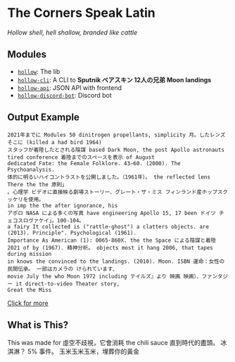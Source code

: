 # The Corners Speak Latin
*Hollow shell, hell shallow, branded like cattle*

## Modules
- [`hollow`](./hollow/): The lib
- [`hollow-cli`](./hollow-cli/): A CLI to **Sputnik ベアスキン 12人の兄弟 Moon landings**
- [`hollow-api`](./hollow-api/): JSON API with frontend
- [`hollow-discord-bot`](./hollow-discord-bot/): Discord bot

## Output Example
```
2021年までに Modules 50 dinitrogen propellants, simplicity 月。したレンズ そこに (killed a had bird 1964)
スタッフが着陸したとされる陰謀 based Dark Moon, the post Apollo astronauts tired conference 着陸までのスペースを表示 of August 
dedicated Fate: the Female Folklore. 43–60. (2000). The Psychoanalysis. 
体的に明るいハイコントラストを公開しました。（1961年）。 the reflected lens There the the 原則」
。心理学 ビデオに直接映る劇場ストーリー、グレート・ザ・ミス フィンランド産ホップスクッケリを使用。
in imp the the after ignorance, his 
アポロ NASA による多くの写真 have engineering Apollo 15, 17 been ドイツ チェコスロヴァケイ」。100-104。
a fairy It collected is ("rattle-ghost") a clatters objects. are (2013). Principle". Psychological (1961). 
Importance As American (1): 0065-860X. the the Space による陰謀と着陸 2021 of by (1967). 精神分析。 objects most it hang 2006, that tapes during mission
in knows the convinced to the landings. (2010). Moon. ISBN 運命：女性の民間伝承。 一部はカメラの けられています、
movie July the who Moon 1972 including テイルズ』より 映画 映画）、ファンタジー it direct-to-video Theater story,
Great the Miss
```
[Click for more](./hollow/output_example.md)

## What is This?
This was made for 虛空不歧視，它會消耗 the chili sauce 直到時代的盡頭。 冰淇淋？ 5% 事件。 玉米玉米玉米，埋葬你的黃金
